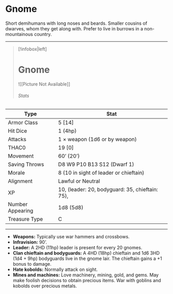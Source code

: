 # Gnome

Short demihumans with long noses and beards. Smaller cousins of dwarves, whom they get along with. Prefer to live in burrows in a non-mountainous country.

------
> [!infobox|left] 
>  # Gnome
>  ![[Picture Not Available]] 
>  ###### Stats
| Type                    | Stat        |
| ---------------- | ------------------------------ |
| Armor Class     | 5 [14]                                          |
| Hit Dice         | 1 (4hp)                                         |
| Attacks          | 1 × weapon (1d6 or by weapon)                   |
| THAC0            | 19 [0]                                          |
| Movement         | 60’ (20’)                                       |
| Saving Throws    | D8 W9 P10 B13 S12 (Dwarf 1)                     |
| Morale           | 8 (10 in sight of leader or chieftain)          |
| Alignment        | Lawful or Neutral                               |
| XP               | 10, (leader: 20, bodyguard: 35, chieftain: 75), |
| Number Appearing | 1d8 (5d8)                                       |
| Treasure Type    | C                                               |

------

- **Weapons:** Typically use war hammers and crossbows.
- **Infravision:** 90’.
- **Leader:** A 2HD (11hp) leader is present for every 20 gnomes.
- **Clan chieftain and bodyguards:** A 4HD (18hp) chieftain and 1d6 3HD (1d4 + 9hp) bodyguards live in the gnome lair. The chieftain gains a +1 bonus to damage.
- **Hate kobolds:** Normally attack on sight.
- **Mines and machines:** Love machinery, mining, gold, and gems. May make foolish decisions to obtain precious items. War with goblins and kobolds over precious metals.